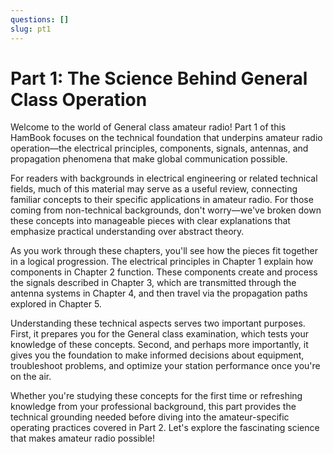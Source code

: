 ```yaml
---
questions: []
slug: pt1
---
```


# Part 1: The Science Behind General Class Operation

Welcome to the world of General class amateur radio! Part 1 of this HamBook focuses on the technical foundation that underpins amateur radio operation—the electrical principles, components, signals, antennas, and propagation phenomena that make global communication possible.

For readers with backgrounds in electrical engineering or related technical fields, much of this material may serve as a useful review, connecting familiar concepts to their specific applications in amateur radio. For those coming from non-technical backgrounds, don't worry—we've broken down these concepts into manageable pieces with clear explanations that emphasize practical understanding over abstract theory.

As you work through these chapters, you'll see how the pieces fit together in a logical progression. The electrical principles in Chapter 1 explain how components in Chapter 2 function. These components create and process the signals described in Chapter 3, which are transmitted through the antenna systems in Chapter 4, and then travel via the propagation paths explored in Chapter 5.

Understanding these technical aspects serves two important purposes. First, it prepares you for the General class examination, which tests your knowledge of these concepts. Second, and perhaps more importantly, it gives you the foundation to make informed decisions about equipment, troubleshoot problems, and optimize your station performance once you're on the air.

Whether you're studying these concepts for the first time or refreshing knowledge from your professional background, this part provides the technical grounding needed before diving into the amateur-specific operating practices covered in Part 2. Let's explore the fascinating science that makes amateur radio possible!
